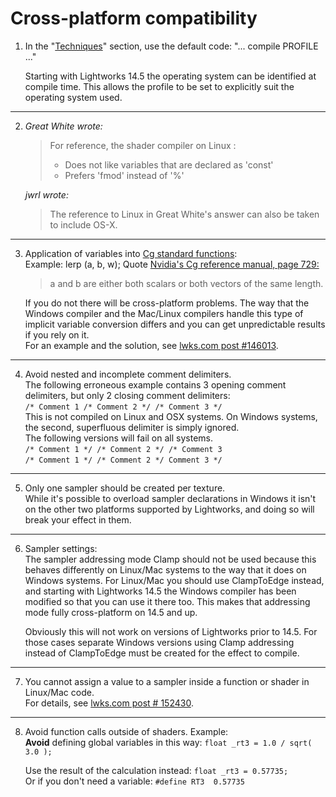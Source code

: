 # Cross-platform compatibility

1. In the "[Techniques](../Techniques/README.md)" section, use the default code: "... compile PROFILE ..."

   Starting with Lightworks 14.5 the operating system can be identified at compile time. 
   This allows the profile to be set to explicitly suit the operating system used. 

---

2. *Great White wrote:*   
   >For reference, the shader compiler on Linux :   
      > - Does not like variables that are declared as 'const'  
      > - Prefers 'fmod' instead of '%'  
 
   *jwrl wrote:*  
      >The reference to Linux in Great White's answer can also be taken to include OS-X.  
   
---

3. Application of variables into [Cg standard functions](../Functions/Cg_standard_library/README.md):  
  Example: lerp (a, b, w);
  Quote [Nvidia's Cg reference manual, page 729:](https://www.google.com.au/url?sa=t&rct=j&q=&esrc=s&source=web&cd=3&cad=rja&uact=8&ved=0ahUKEwj5qpif6rHTAhXLF5QKHQ6MCeAQFggwMAI&url=http%3A%2F%2Fdeveloper.download.nvidia.com%2Fcg%2FCg_3.1%2FCg-3.1_April2012_ReferenceManual.pdf&usg=AFQjCNHI5gaVpuvJH6ZO8bnX7BxJGKXr0A)  
   > a and b are either both scalars or both vectors of the same length.  

   If you do not there will be cross-platform problems. 
   The way that the Windows compiler and the Mac/Linux compilers handle this type of implicit variable 
   conversion differs and you can get unpredictable results if you rely on it.  
   For an example and the solution, see [lwks.com post #146013](https://www.lwks.com/index.php?option=com_kunena&func=view&catid=7&id=143678&limit=15&limitstart=45&Itemid=81#146013).  

---

4. Avoid nested and incomplete comment delimiters.  
   The following erroneous example contains 3 opening comment delimiters, but only 2 closing comment delimiters:  
   `/* Comment 1 /* Comment 2 */ /* Comment 3 */`  
   This is not compiled on Linux and OSX systems. On Windows systems, the second, superfluous delimiter is simply ignored.  
   The following versions will fail on all systems.  
   `/* Comment 1 */ /* Comment 2 */ /* Comment 3`  
   `/* Comment 1 */ /* Comment 2 */ Comment 3 */`  
   
---
   
5. Only one sampler should be created per texture.  
  While it's possible to overload sampler declarations in Windows it isn't on the other two platforms supported by Lightworks, 
  and doing so will break your effect in them.  
  
---

6. Sampler settings:  
   The sampler addressing mode Clamp should not be used because this behaves differently on Linux/Mac systems 
   to the way that it does on Windows systems. For Linux/Mac you should use ClampToEdge instead, 
   and starting with Lightworks 14.5 the Windows compiler has been modified so that you can use it there too. 
   This makes that addressing mode fully cross-platform on 14.5 and up.  
   
   Obviously this will not work on versions of Lightworks prior to 14.5. 
   For those cases separate Windows versions using Clamp addressing instead of ClampToEdge must be created for the effect to compile.
   
---

7. You cannot assign a value to a sampler inside a function or shader in Linux/Mac code.  
   For details, see  [lwks.com post # 152430](https://www.lwks.com/index.php?option=com_kunena&func=view&catid=7&id=143678&limit=15&limitstart=75&Itemid=81#152430).
   
   
--- 


8. Avoid function calls outside of shaders.
   Example:  
  **Avoid** defining global variables in this way:  `float _rt3 = 1.0 / sqrt( 3.0 );`    

   Use the result of the calculation instead: `float _rt3 = 0.57735;`  
   Or if you don't need a variable: `#define RT3  0.57735`  


